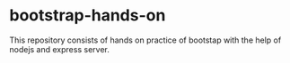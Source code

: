 # bootstrap-hands-on

This repository consists of hands on practice of bootstap with the help of nodejs and express server.
